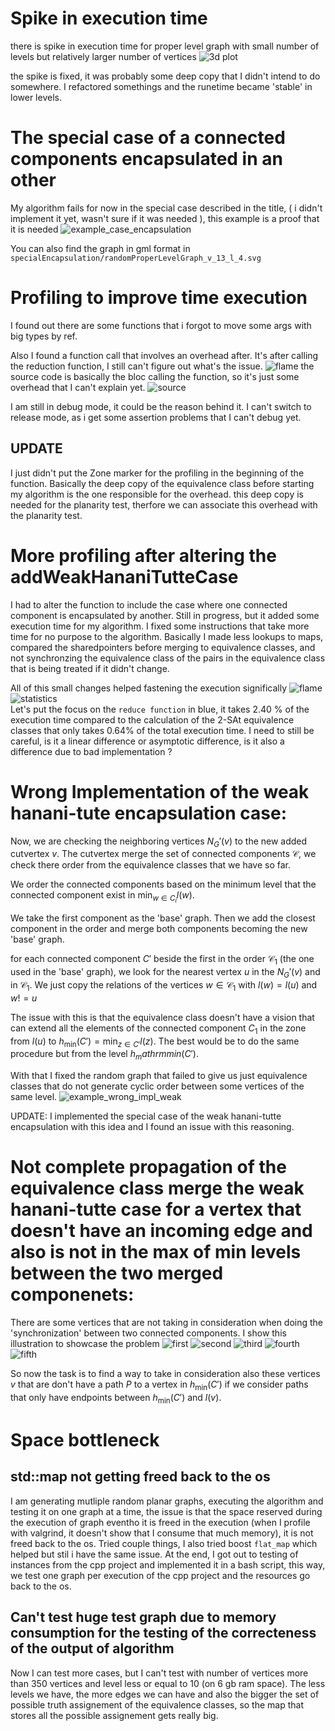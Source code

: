 # Spike in execution time 
there is spike in execution time for proper level graph with small number of levels but relatively larger number of vertices 
![3d plot](spikeLowLevel/time_plot.svg)

the spike is fixed, it was probably some deep copy that I didn't intend to do somewhere. I refactored somethings and the runetime became 'stable' in lower levels.  

# The special case of a connected components encapsulated in an other
My algorithm fails for now in the special case described in the title, ( i didn't implement it yet, wasn't sure if it was needed ), this example is a proof that it 
is needed ![example_case_encapsulation](specialEncapsulation/randomProperLevelGraph_v_13_l_4.svg)

You can also find the graph in gml format in `specialEncapsulation/randomProperLevelGraph_v_13_l_4.svg`


# Profiling to improve time execution 
I found out there are some functions that i forgot to move some args with big types by ref. 

Also I found a function call that involves an overhead after. It's after calling the reduction function, I 
still can't figure out what's the issue. ![flame](firstProfiling/flames.png) 
the source code is basically the bloc calling the function, so it's just some overhead that I can't explain yet. ![source](firstProfiling/source_code.png)

I am still in debug mode, it could be the reason behind it. I can't switch to release mode, as i get some assertion problems that I can't debug yet.

## UPDATE
I just didn't put the Zone marker for the profiling in the beginning of the function. Basically the deep copy of the equivalence class before starting my 
algorithm is the one responsible for the overhead. this deep copy is needed for the planarity test, therfore we can associate this overhead with the planarity test. 

# More profiling after altering the addWeakHananiTutteCase 
I had to alter the function to include the case where one connected component is encapsulated by another. Still in progress, but it added some execution time 
for my algorithm. I fixed some instructions that take more time for no purpose to the algorithm. Basically I made less lookups to maps, compared the sharedpointers 
before merging to equivalence classes, and not synchronzing the equivalence class of the pairs in the equivalence class that is being treated if it didn't change.

All of this small changes helped fastening the execution significally ![flame](profiling_buttleneck_WeakHananiTutteCase/flames.jpg) ![statistics](profiling_buttleneck_WeakHananiTutteCase/statistics.jpg)  
Let's put the focus on the `reduce function` in blue, it takes 2.40 % of the execution time compared to the calculation of the 2-SAt equivalence classes that only 
takes 0.64% of the total execution time. I need to still be careful, is it a linear difference or asymptotic difference, is it also a difference due to bad implementation ? 

# Wrong Implementation of the weak hanani-tute encapsulation case: 
Now, we are checking the neighboring vertices $N_G'(v)$ to the new added cutvertex $v$. The cutvertex merge the set 
of connected components $\mathcal{C}$, we check there order from the equivalence classes that we have so far.

We order the connected components based on the minimum level that the connected component exist in $\min_{w\in C_i}{l\left(w\right)}$.

We take the first component as the 'base' graph. Then we add the closest component in the order and merge both components becoming the 
new 'base' graph. 

for each connected component $C'$ beside the first in the order $\mathcal{C_1}$ (the one used in the 'base' graph), we look for the nearest vertex $u$ in the $N_G'(v)$ 
and in $\mathcal{C_1}$. We just copy the relations of the vertices $w\in \mathcal{C_1}$ with $l(w) = l(u)$ and $w != u$

The issue with this is that the equivalence class doesn't have a vision that can extend all the elements of the connected component $C_1$ in 
the zone from $l(u)$ to $h_\mathrm{min}(C') = \min_{z\in C'}{l\left(z\right)}$. The best would be to do the same procedure but from the level $h_mathrm{min}(C')$.  

With that I fixed the random graph that failed to give us just equivalence classes that do not generate cyclic order between some vertices of the same level. ![example_wrong_impl_weak](weakHananiTutteEncapsImplNotComplete/randomProperLevelGraph_v_29_l_7.svg)

UPDATE: I implemented the special case of the weak hanani-tutte encapsulation with this idea and I found an issue with this reasoning.  

# Not complete propagation of the equivalence class merge the weak hanani-tutte case for a vertex that doesn't have an incoming edge and also is not in the max of min levels between the two merged componenets: 

There are some vertices that are not taking in consideration when doing the 'synchronization' between two connected components. 
I show this illustration to showcase the problem 
![first](propagationWeakHananiTutte/first.svg)
![second](propagationWeakHananiTutte/second.svg)
![third](propagationWeakHananiTutte/third.svg)
![fourth](propagationWeakHananiTutte/fourth.svg)
![fifth](propagationWeakHananiTutte/fifth.svg)

So now the task is to find a way to take in consideration also these vertices $v$ that are don't have a path $P$ to a vertex in $h_\mathrm{min}(C')$ if we consider paths that only 
have endpoints between $h_\mathrm{min}(C')$ and $l(v)$.

# Space bottleneck
## std::map not getting freed back to the os 
I am generating mutliple random planar graphs, executing the algorithm and testing it on one graph at a time, the issue is that the space reserved during the 
execution of graph eventho it is freed in the execution (when I profile with valgrind, it doesn't show that I consume that much memory), it is not freed back to 
the os. Tried couple things, I also tried boost `flat_map` which helped but stil i have the same issue. 
At the end, I got out to testing of instances from the cpp project and implemented it in a bash script, this way, we test one graph 
per execution of the cpp project and the resources go back to the os. 
## Can't test huge test graph due to memory consumption for the testing of the correcteness of the output of algorithm
Now I can test more cases, but I can't test with number of vertices more than 350 vertices and level less or equal to 10 (on 6 gb ram space). The 
less levels we have, the more edges we can have and also the bigger the set of possible truth assignement of the equivalence classes, so 
the map that stores all the possible assignement gets really big. 

